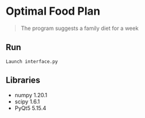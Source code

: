 # Optimal Food Plan

> The program suggests a family diet for a week

## Run

    Launch interface.py
    
## Libraries

- numpy 1.20.1
- scipy 1.6.1
- PyQt5 5.15.4
